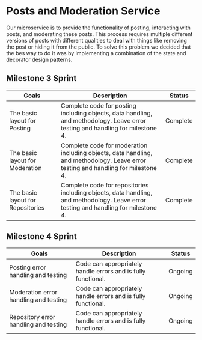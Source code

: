 Posts and Moderation Service
============================

Our microservice is to provide the functionality of posting, interacting with
posts, and moderating these posts. This process requires multiple different
versions of posts with different qualities to deal with things like removing the
post or hiding it from the public. To solve this problem we decided that the bes
way to do it was by implementing a combination of the state and decorator design
patterns.

## Milestone 3 Sprint
| Goals                            | Description                                                                                                 | Status   |
|----------------------------------|-------------------------------------------------------------------------------------------------------------|----------|
| The basic layout for Posting     | Complete code for posting including objects, data handling, and methodology. Leave error testing and handling for milestone 4. | Complete |
| The basic layout for Moderation  | Complete code for moderation including objects, data handling, and methodology. Leave error testing and handling for milestone 4. | Complete |
| The basic layout for Repositories| Complete code for repositories including objects, data handling, and methodology. Leave error testing and handling for milestone 4. | Complete |

## Milestone 4 Sprint
| Goals                                 | Description                                             | Status  |
|---------------------------------------|---------------------------------------------------------|---------|
| Posting error handling and testing    | Code can appropriately handle errors and is fully functional. | Ongoing |
| Moderation error handling and testing | Code can appropriately handle errors and is fully functional. | Ongoing |
| Repository error handling and testing | Code can appropriately handle errors and is fully functional. | Ongoing |


